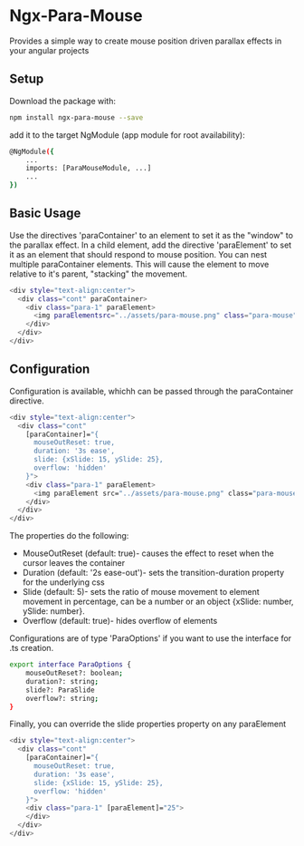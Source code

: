 # Ngx-Para-Mouse

Provides a simple way to create mouse position driven parallax effects in your angular projects

## Setup

Download the package with:

```bash
npm install ngx-para-mouse --save
```

add it to the target NgModule (app module for root availability):

```bash
@NgModule({
    ...
    imports: [ParaMouseModule, ...]
    ...
})
```

## Basic Usage

Use the directives 'paraContainer' to an element to set it as the "window" to the parallax effect. In a child element, add the directive 'paraElement' to set it as an element that should respond to mouse position. You can nest multiple paraContainer elements. This will cause the element to move relative to it's parent, "stacking" the movement.

```bash
<div style="text-align:center">
  <div class="cont" paraContainer>
    <div class="para-1" paraElement>
      <img paraElementsrc="../assets/para-mouse.png" class="para-mouse" alt="">
    </div>
  </div>
</div>
```

## Configuration

Configuration is available, whichh can be passed through the paraContainer directive.

```bash
<div style="text-align:center">
  <div class="cont"
    [paraContainer]="{
      mouseOutReset: true,
      duration: '3s ease',
      slide: {xSlide: 15, ySlide: 25},
      overflow: 'hidden'
    }">
    <div class="para-1" paraElement>
      <img paraElement src="../assets/para-mouse.png" class="para-mouse" alt="">
    </div>
  </div>
</div>
```

The properties do the following:
- MouseOutReset (default: true)- causes the effect to reset when the
  cursor leaves the container
- Duration (default: '2s ease-out')- sets the transition-duration property
  for the underlying css
- Slide (default: 5)- sets the ratio of mouse movement to element movement in percentage,
can be a number or an object {xSlide: number, ySlide: number}.
- Overflow (default: true)- hides overflow of elements

Configurations are of type 'ParaOptions' if you want to use the interface for .ts creation.

```bash
export interface ParaOptions {
    mouseOutReset?: boolean;
    duration?: string;
    slide?: ParaSlide
    overflow?: string;
}
```

Finally, you can override the slide properties property on any paraElement
```bash
<div style="text-align:center">
  <div class="cont"
    [paraContainer]="{
      mouseOutReset: true,
      duration: '3s ease',
      slide: {xSlide: 15, ySlide: 25}, 
      overflow: 'hidden'
    }">
    <div class="para-1" [paraElement]="25">
    </div>
  </div>
</div>
```